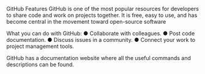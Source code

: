 GitHub Features
GitHub is one of the most popular resources for developers to
share code and work on projects together. It is free, easy to use, and
has become central in the movement toward open-source software

What you can do with GitHub:
● Collaborate with colleagues.
● Post code documentation.
● Discuss issues in a community.
● Connect your work to project management tools.

GitHub has a documentation website where all the useful commands and
descriptions can be found.